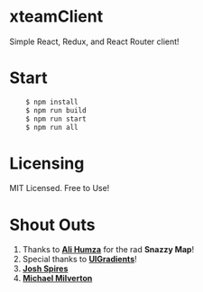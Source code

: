 # xteamClient

Simple React, Redux, and React Router client!

# Start

```bash
	$ npm install
	$ npm run build
	$ npm run start
	$ npm run all
```

# Licensing

MIT Licensed. Free to Use!

# Shout Outs

1. Thanks to <a href="https://snazzymaps.com/style/43454/black-and-white">**Ali Humza**</a> for the rad **Snazzy Map**! 
2. Special thanks to <a href="https://uigradients.com/#Margo">**UIGradients**</a>!
3. <a href="https://unsplash.com/photos/T7F5fyC8APM">**Josh Spires**</a>
4. <a href="https://unsplash.com/photos/o6a6H1kZCTw">**Michael Milverton**</a>